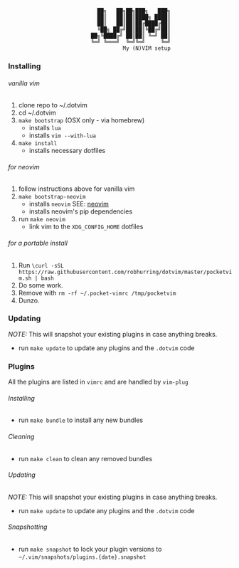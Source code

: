 ```
                            ██╗   ██╗██╗███╗   ███╗
                            ██║   ██║██║████╗ ████║
                            ██║   ██║██║██╔████╔██║
                            ╚██╗ ██╔╝██║██║╚██╔╝██║
                          ██╗╚████╔╝ ██║██║ ╚═╝ ██║
                          ╚═╝ ╚═══╝  ╚═╝╚═╝     ╚═╝
                                    My (N)VIM setup
```

### Installing

###### vanilla vim

1. clone repo to ~/.dotvim
1. cd ~/.dotvim
1. `make bootstrap` (OSX only - via homebrew)
    * installs `lua`
    * installs `vim --with-lua`
1. `make install`
    * installs necessary dotfiles

###### for neovim

1. follow instructions above for vanilla vim
1. `make bootstrap-neovim`
    * installs `neovim` SEE: [neovim](https://github.com/neovim/homebrew-neovim/blob/master/README.md)
    * installs neovim's pip dependencies
1. run `make neovim`
    * link vim to the `XDG_CONFIG_HOME` dotfiles

###### for a portable install

1. Run `\curl -sSL https://raw.githubusercontent.com/robhurring/dotvim/master/pocketvim.sh | bash`
1. Do some work.
1. Remove with `rm -rf ~/.pocket-vimrc /tmp/pocketvim`
1. Dunzo.

### Updating

*NOTE:* This will snapshot your existing plugins in case anything breaks.

* run `make update` to update any plugins and the `.dotvim` code

### Plugins

All the plugins are listed in `vimrc` and are handled by `vim-plug`

###### Installing

* run `make bundle` to install any new bundles

###### Cleaning

* run `make clean` to clean any removed bundles

###### Updating

*NOTE:* This will snapshot your existing plugins in case anything breaks.

* run `make update` to update any plugins and the `.dotvim` code

###### Snapshotting

* run `make snapshot` to lock your plugin versions to `~/.vim/snapshots/plugins.{date}.snapshot`


